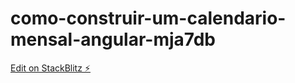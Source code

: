# como-construir-um-calendario-mensal-angular-mja7db

[Edit on StackBlitz ⚡️](https://stackblitz.com/edit/como-construir-um-calendario-mensal-angular-mja7db)